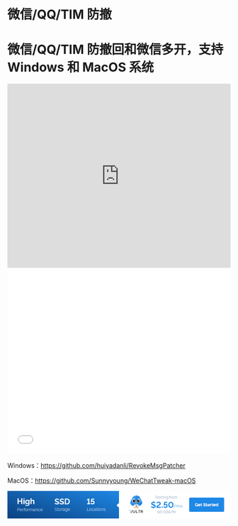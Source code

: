 # 微信/QQ/TIM 防撤

# 微信/QQ/TIM 防撤回和微信多开，支持 Windows 和 MacOS 系统

<iframe width="100%" height="415" src="https://www.youtube.com/embed/VKhfJ5wbWhc" frameborder="0" allow="accelerometer; autoplay; encrypted-media; gyroscope; picture-in-picture" allowfullscreen></iframe>
<iframe width="100%" height="415" src="//player.bilibili.com/player.html?aid=370389848&bvid=BV1jZ4y147tR&cid=183846483&page=1" scrolling="no" border="0" frameborder="no" framespacing="0" allowfullscreen="true"> </iframe>

Windows：https://github.com/huiyadanli/RevokeMsgPatcher

MacOS：https://github.com/Sunnyyoung/WeChatTweak-macOS

<a href="https://www.vultr.com/?ref=8948199-8H">![](../images/banner_1.png)</a>
